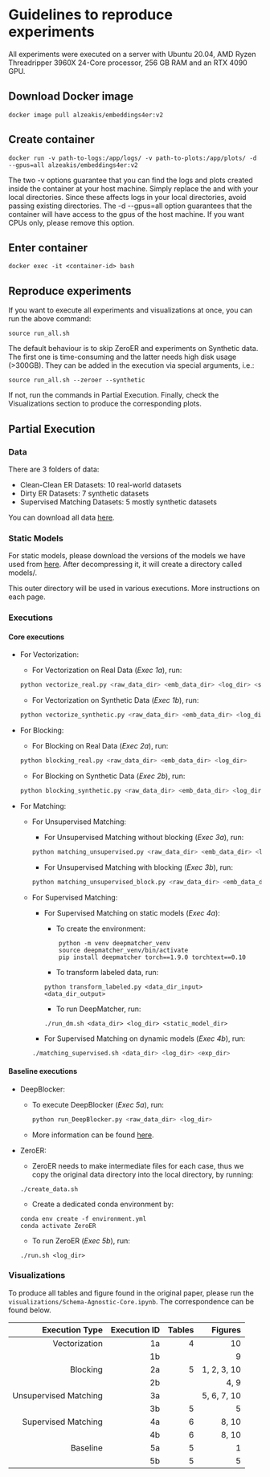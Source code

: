 # Guidelines to reproduce experiments

All experiments were executed on a server with Ubuntu 20.04, AMD Ryzen Threadripper 3960X 24-Core processor, 256 GB RAM and an RTX 4090 GPU.

## Download Docker image
```
docker image pull alzeakis/embeddings4er:v2
```

## Create container
```
docker run -v path-to-logs:/app/logs/ -v path-to-plots:/app/plots/ -d --gpus=all alzeakis/embeddings4er:v2
```
The two -v options guarantee that you can find the logs and plots created inside the container at your host machine. Simply replace the <path-to-logs> and <path-to-plots> with your local directories. Since these affects logs in your local directories, avoid passing existing directories. The -d --gpus=all option guarantees that the container will have access to the gpus of the host machine. If you want CPUs only, please remove this option.

## Enter container
```
docker exec -it <container-id> bash
```

## Reproduce experiments
If you want to execute all experiments and visualizations at once, you can run the above command:
```
source run_all.sh
```

The default behaviour is to skip ZeroER and experiments on Synthetic data. The first one is time-consuming and the latter needs high disk usage (>300GB). They can be added in the execution via special arguments, i.e.:
```
source run_all.sh --zeroer --synthetic
```

If not, run the commands in Partial Execution. Finally, check the Visualizations section to produce the corresponding plots.

## Partial Execution
### Data
There are 3 folders of data:
- Clean-Clean ER Datasets: 10 real-world datasets
- Dirty ER Datasets: 7 synthetic datasets
- Supervised Matching Datasets: 5 mostly synthetic datasets

You can download all data [here](https://zenodo.org/record/8433873/files/data_ea.tar.gz).

### Static Models
For static models, please download the versions of the models we have used from [here](https://zenodo.org/records/11243756/files/models.tar.gz). After decompressing it, it will create a directory called models/.
 
This outer directory will be used in various executions. More instructions on each page.

### Executions
#### Core executions

* For Vectorization:
    * For Vectorization on Real Data (*Exec 1a*), run:
    ```sh
    python vectorize_real.py <raw_data_dir> <emb_data_dir> <log_dir> <static_model_dir>
    ```

    * For Vectorization on Synthetic Data (*Exec 1b*), run:
    ```sh
    python vectorize_synthetic.py <raw_data_dir> <emb_data_dir> <log_dir>  <static_model_dir>
    ```
    
* For Blocking: 
    * For Blocking on Real Data (*Exec 2a*), run:
    ```sh
    python blocking_real.py <raw_data_dir> <emb_data_dir> <log_dir>
    ```

    * For Blocking on Synthetic Data (*Exec 2b*), run:
    ```sh
    python blocking_synthetic.py <raw_data_dir> <emb_data_dir> <log_dir>
    ```
    
* For Matching:
    * For Unsupervised Matching:
        * For Unsupervised Matching without blocking (*Exec 3a*), run:
        ```sh
        python matching_unsupervised.py <raw_data_dir> <emb_data_dir> <log_dir>
        ```

        * For Unsupervised Matching with blocking (*Exec 3b*), run:
        ```sh
        python matching_unsupervised_block.py <raw_data_dir> <emb_data_dir> <log_dir>
        ```

    * For Supervised Matching:
        * For Supervised Matching on static models (*Exec 4a*):
            * To create the environment:
            ```
                python -m venv deepmatcher_venv
                source deepmatcher_venv/bin/activate
                pip install deepmatcher torch==1.9.0 torchtext==0.10
            ```
            * To transform labeled data, run:
            ```
            python transform_labeled.py <data_dir_input> <data_dir_output>
            ```
            
            * To run DeepMatcher, run:
            ```
            ./run_dm.sh <data_dir> <log_dir> <static_model_dir>
            ```
            
        * For Supervised Matching on dynamic models (*Exec 4b*), run:
        ```sh
        ./matching_supervised.sh <data_dir> <log_dir> <exp_dir>
        ```

#### Baseline executions
* DeepBlocker:
	* To execute DeepBlocker (*Exec 5a*), run:
      ```sh
      python run_DeepBlocker.py <raw_data_dir> <log_dir>
      ```
	* More information can be found [here](https://github.com/qcri/DeepBlocker).

* ZeroER:
    * ZeroER needs to make intermediate files for each case, thus we copy the original data directory into the local directory, by running:
	```
	./create_data.sh
	```
	* Create a dedicated conda environment by:
	```
	conda env create -f environment.yml
	conda activate ZeroER
	```
	* To run ZeroER (*Exec 5b*), run:
	```
	./run.sh <log_dir>
    ```
    
### Visualizations

To produce all tables and figure found in the original paper, please run the `visualizations/Schema-Agnostic-Core.ipynb`. The correspondence can be found below.

|        Execution Type | Execution ID | Tables |     Figures |
|----------------------:|-------------:|-------:|------------:|
|         Vectorization |           1a |      4 |          10 |
|                       |           1b |        |           9 |
|              Blocking |           2a |      5 | 1, 2, 3, 10 |
|                       |           2b |        |        4, 9 |
| Unsupervised Matching |           3a |        | 5, 6, 7, 10 |
|                       |           3b |      5 |           5 |
|   Supervised Matching |           4a |      6 |       8, 10 |
|                       |           4b |      6 |       8, 10 |
|              Baseline |           5a |      5 |           1 |
|                       |           5b |      5 |           5 |


